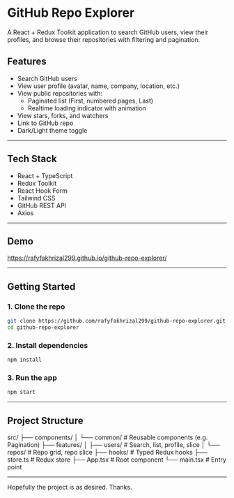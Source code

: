 # GitHub Repo Explorer

A React + Redux Toolkit application to search GitHub users, view their profiles, and browse their repositories with filtering and pagination.

## Features

- Search GitHub users
- View user profile (avatar, name, company, location, etc.)
- View public repositories with:
  - Paginated list (First, numbered pages, Last)
  - Realtime loading indicator with animation
- View stars, forks, and watchers
- Link to GitHub repo
- Dark/Light theme toggle


---

## Tech Stack

- React + TypeScript
- Redux Toolkit
- React Hook Form
- Tailwind CSS
- GitHub REST API
- Axios

---

## Demo

https://rafyfakhrizal299.github.io/github-repo-explorer/

---

## Getting Started

### 1. Clone the repo

```bash
git clone https://github.com/rafyfakhrizal299/github-repo-explorer.git
cd github-repo-explorer
```

### 2. Install dependencies
```bash
npm install
```

### 3. Run the app
```bash
npm start
```
---

## Project Structure
src/
├── components/
│   └── common/         # Reusable components (e.g. Pagination)
├── features/
│   ├── users/          # Search, list, profile, slice
│   └── repos/          # Repo grid, repo slice
├── hooks/              # Typed Redux hooks
├── store.ts            # Redux store
├── App.tsx             # Root component
└── main.tsx            # Entry point

---

Hopefully the project is as desired. 
Thanks.
